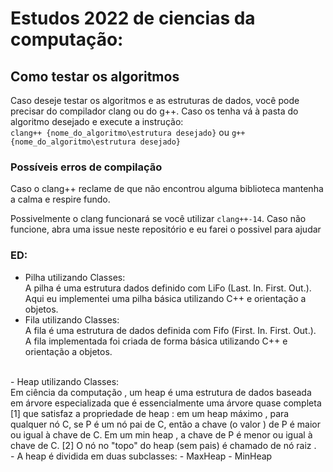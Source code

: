 # Estudos 2022 de ciencias da computação:

## Como testar os algoritmos

Caso deseje testar os algoritmos e as estruturas de dados, você pode precisar do compilador clang ou do g++.
Caso os tenha vá à pasta do algoritmo desejado e execute a instrução:<br> 
`clang++ {nome_do_algoritmo\estrutura desejado}` ou
`g++ {nome_do_algoritmo\estrutura desejado}`

### Possíveis erros de compilação

Caso o clang++ reclame de que não encontrou alguma biblioteca mantenha a calma e respire fundo.

Possivelmente o clang funcionará se você utilizar `clang++-14`. Caso não funcione, abra uma issue neste repositório e eu farei o possivel para ajudar

### ED:
  - Pilha utilizando Classes:<br>
       A pilha é uma estrutura dados definido com LiFo (Last. In. First. Out.).<br>
       Aqui eu implementei uma pilha básica utilizando C++ e orientação a objetos.
  - Fila utilizando Classes:<br>
      A fila é uma estrutura de dados definida com Fifo (First. In. First. Out.).<br>
      A fila implementada foi criada de forma básica utilizando C++ e orientação a objetos.
<br>
  - Heap utilizando Classes:<br>
    Em ciência da computação , um heap é uma estrutura de dados baseada em árvore especializada que é essencialmente uma árvore quase completa [1] que satisfaz a propriedade de heap : em um heap máximo , para qualquer nó C, se P é um nó pai de C, então a chave (o valor ) de P é maior ou igual à chave de C. Em um min heap , a chave de P é menor ou igual à chave de C. [2] O nó no "topo" do heap (sem pais) é chamado de nó raiz .<br>
    - A heap é dividida em duas subclasses:
        - MaxHeap
        - MinHeap
    
